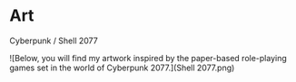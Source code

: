 # Art
Cyberpunk / Shell 2077

![Below, you will find my artwork inspired by the paper-based role-playing games set in the world of Cyberpunk 2077.](Shell 2077.png)
